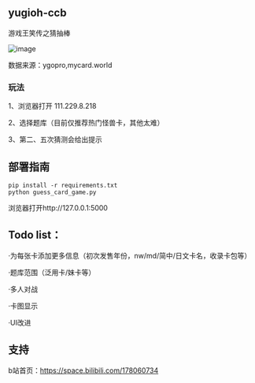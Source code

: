 ## yugioh-ccb

游戏王笑传之猜抽棒

![image](https://github.com/user-attachments/assets/75092bdb-71b0-4f9a-9b92-ebbb75654ea5)

数据来源：ygopro,mycard.world

### 玩法

1、浏览器打开 111.229.8.218

2、选择题库（目前仅推荐热门怪兽卡，其他太难）

3、第二、五次猜测会给出提示


## 部署指南

   ```
   pip install -r requirements.txt
   python guess_card_game.py 
   ```

浏览器打开http://127.0.0.1:5000

## Todo list：

·为每张卡添加更多信息（初次发售年份，nw/md/简中/日文卡名，收录卡包等）

·题库范围（泛用卡/妹卡等）

·多人对战

·卡图显示

·UI改进

## 支持

b站首页：https://space.bilibili.com/178060734



